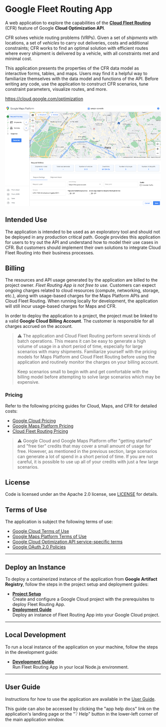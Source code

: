 # Google Fleet Routing App

A web application to explore the capabilities of
the [**Cloud Fleet Routing**](https://cloud.google.com/optimization/docs/overview) (CFR) feature of
Google **Cloud Optimization API**.

CFR solves vehicle routing problems (VRPs).
Given a set of *shipments* with locations,
a set of *vehicles* to carry out deliveries,
costs and additional constraints;
CFR works to find an optimal solution with efficient routes
where every shipment is delivered by a vehicle,
with all constraints met and minimal cost.

This application presents the properties
of the CFR data model as interactive forms, tables, and maps.
Users may find it a helpful way to familiarize themselves
with the data model and functions of the API.
Before writing any code, use the application to construct CFR scenarios,
tune constraint parameters, visualize routes, and more.

<https://cloud.google.com/optimization>

![Fleet Routing App screenshot](application/frontend/src/assets/docs/app-overview.png)

## Intended Use

The application is intended to be used as an exploratory tool
and should not be deployed in any production critical path.
Google provides this application for users to try out the API and understand
how to model their use cases in CFR.
But customers should implement their own solutions
to integrate Cloud Fleet Routing into their business processes.

## Billing
The resources and API usage generated by the application are billed to the project owner.
*Fleet Routing App is not free to use.*
Customers can expect ongoing charges related to cloud resources
(compute, networking, storage, etc.),
along with usage-based charges for the Maps Platform APIs and Cloud Fleet Routing.
When running locally for development,
the application will still incur usage-based charges for Maps and CFR.

In order to deploy the application to a project,
the project must be linked to a valid **Google Cloud Billing Account**.
The customer is responsible for all charges accrued on the account.

> ⚠️ The application and Cloud Fleet Routing perform several kinds of batch operations.
> This means it can be easy to generate a high volume of usage in a short period of time,
> especially for large scenarios with many shipments.
> Familiarize yourself with the pricing models for Maps Platform and Cloud Fleet Routing
> before using the application and routinely monitor the charges on your billing account.
>
> Keep scenarios small to begin with and get comfortable with the billing model
> before attempting to solve large scenarios which may be expensive.

### Pricing
Refer to the following pricing guides for Cloud, Maps, and CFR for detailed costs:
- [Google Cloud Pricing](https://cloud.google.com/pricing)
- [Google Maps Platform Pricing](https://mapsplatform.google.com/pricing/)
- [Cloud Fleet Routing Pricing](https://cloud.google.com/optimization/pricing)

> ⚠️ Google Cloud and Google Maps Platform offer "getting started" and "free tier" credits that may cover
> a small amount of usage for free. However, as mentioned in the previous section,
> large scenarios can generate a lot of spend in a short period of time.
> If you are not careful, it is possible to use up all of your credits
> with just a few large scenarios.

## License
Code is licensed under an the Apache 2.0 license,
see [LICENSE](LICENSE) for details.

## Terms of Use
The application is subject the following terms of use:
- [Google Cloud Terms of Use](https://cloud.google.com/terms)
- [Google Maps Platform Terms of Use](https://cloud.google.com/maps-platform/terms)
- [Google Cloud Optimization API service-specific terms](https://cloud.google.com/optimization/docs/tos/service-terms)
- [Google OAuth 2.0 Policies](https://developers.google.com/identity/protocols/oauth2/policies)


---
## Deploy an Instance

To deploy a containerized instance of the application from **Google Artifact Registry**,
follow the steps in the project setup and deployment guides:

- **[Project Setup](docs/project.md)** <br>
  Create and configure a Google Cloud project with the prerequisites to deploy Fleet Routing App.
- **[Deployment Guide](docs/deployment.md)** <br>
  Deploy an instance of Fleet Routing App into your Google Cloud project.


---
## Local Development

To run a local instance of the application on your machine,
follow the steps in the development guide:

- **[Development Guide](docs/development.md)** <br>
  Run Fleet Routing App in your local Node.js environment.


---
## User Guide
Instructions for how to use the application are available in the
[User Guide](application/frontend/src/assets/docs/documentation.md).

This guide can also be accessed by clicking the
"app help docs" link on the application's landing page
or the "❔ Help" button in the lower-left corner
of the main application window.
